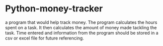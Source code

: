 # Python-money-tracker
a program that would help track money. The program calculates the hours spent on a task.  It then calculates the amount of money made tackling the task.  Time entered and information from the program should be stored in a csv or excel file for future referencing.
